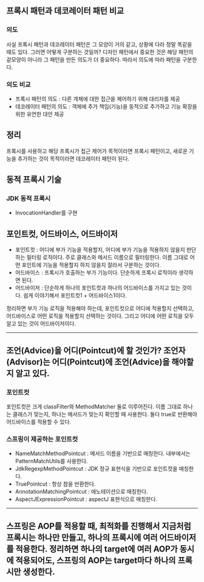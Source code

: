 ## 프록시 패턴과 데코레이터 패턴 비교
### 의도
사실 프록시 패턴과 데코레이터 패턴은 그 모양이 거의 같고, 상황에 다라 정말 똑같을 때도 있다. 그러면 어떻게 구분하는 것일까?
디자인 패턴에서 중요한 것은 해당 패턴의 겉모양이 아니라 그 패턴을 만든 의도가 더 중요하다. 따라서 의도에 따라 패턴을 구분한다.

### 의도 비교
* 프록시 패턴의 의도 : 다른 개체에 대한 접근을 제어하기 위해 대리자를 제공
* 데코레이터 패턴의 의도 : 객체에 추가 책임(기능)을 동적으로 추가하고 기능 확장을 위한 유연한 대안 제공

## 정리
프록시를 사용하고 해당 프록시가 접근 제어가 목적이라면 프록시 패턴이고, 새로운 기능을 추가하는 것이 목적이라면 데코레이터 패턴이 된다.

## 동적 프록시 기술
### JDK 동적 프록시
- InvocationHandler를 구현

## 포인트컷, 어드바이스, 어드바이저
- 포인트컷 : 어디에 부가 기능을 적용할지, 어디에 부가 기능을 적용하지 않을지 판단하는 필터링 로직이다. 주로 클래스와 메서드 이름으로 필터링한다. 이름 그대로 어떤 포인트에 기능을 적용할지 하지 않을지 잘라서 구분하는 것이다.
- 어드바이스 : 프록시가 호출하는 부가 기능이다. 단순하게 프록시 로직이라 생각하면 된다.
- 어드바이저 : 단순하게 하나의 포인트컷과 하나의 어드바이스를 가지고 있는 것이다. 쉽게 이야기해서 포인트컷1 + 어드바이스1이다.

정리하면 부가 기능 로직을 적용해야 하는데, 포인트컷으로 어디에 적용할지 선택하고, 어드바이스로 어떤 로직을 적용할지 선택하는 것이다. 그리고 어디에 어떤 로직을 모두 알고 있는 것이 어드바이저이다.

---
조언(Advice)을 어디(Pointcut)에 할 것인가?
조언자(Advisor)는 어디(Pointcut)에 조언(Advice)을 해야할 지 알고 있다.
---

### 포인트컷
포인트컷은 크게 classFilter와 MethodMatcher 둘로 이루어진다. 이름 그대로 하나는 클래스가 맞는지, 하나는 메서드가 맞는지 확인할 때 사용한다.
둘다 true로 반환해야 어드바이스를 적용할 수 있다.

### 스프링이 제공하는 포인트컷
- NameMatchMethodPointcut : 메서드 이름을 기반으로 매칭한다. 내부에서는 PatternMatchUtils를 사용한다.
- JdkRegexpMethodPointcut : JDK 정규 표현식을 기반으로 포인트컷을 매칭한다.
- TruePointcut : 항상 참을 반환한다.
- AnnotationMatchingPointcut : 애노테이션으로 매칭한다.
- AspectJExpressionPointcut : aspectJ 표현식으로 매칭한다.

---
스프링은 AOP를 적용할 때, 최적화를 진행해서 지금처럼 프록시는 하나만 만들고, 하나의 프록시에 여러 어드바이저를 적용한다.
정리하면 하나의 target에 여러 AOP가 동시에 적용되어도, 스프링의 AOP는 target마다 하나의 프록시만 생성한다.
---
